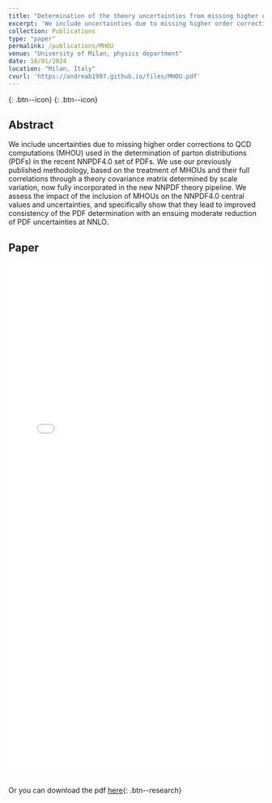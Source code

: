```yaml
---
title: "Determination of the theory uncertainties from missing higher orders on NNLO parton distributions with percent accuracy"
excerpt: 'We include uncertainties due to missing higher order corrections to QCD computations (MHOU) used in the determination of parton distributions (PDFs) in the recent NNPDF4.0 set of PDFs. We use our previously published methodology, based on the treatment of MHOUs and their full correlations through a theory covariance matrix determined by scale variation, now fully incorporated in the new NNPDF theory pipeline. We assess the impact of the inclusion of MHOUs on the NNPDF4.0 central values and uncertainties, and specifically show that they lead to improved consistency of the PDF determination with an ensuing moderate reduction of PDF uncertainties at NNLO.' 
collection: Publications
type: "paper"
permalink: /publications/MHOU
venue: "University of Milan, physics department"
date: 18/01/2024
location: "Milan, Italy"
cvurl: 'https://andreab1997.github.io/files/MHOU.pdf'
---
```


[<i class="ai ai-arxiv" width="50" height="50"></i>](https://arxiv.org/abs/2401.10319){: .btn--icon}
[<i class="ai ai-inspire" width="50" height="50"></i>](https://inspirehep.net/literature/2749502){: .btn--icon}

Abstract
--------

We include uncertainties due to missing higher order corrections to QCD computations (MHOU) used in the determination of parton distributions (PDFs) in the recent NNPDF4.0 set of PDFs. We use our previously published methodology, based on the treatment of MHOUs and their full correlations through a theory covariance matrix determined by scale variation, now fully incorporated in the new NNPDF theory pipeline. We assess the impact of the inclusion of MHOUs on the NNPDF4.0 central values and uncertainties, and specifically show that they lead to improved consistency of the PDF determination with an ensuing moderate reduction of PDF uncertainties at NNLO.

Paper
-----

<iframe src="../files/MHOU.pdf" style="width:100%; height:1000px;" frameborder="0"></iframe>

\
Or you can download the pdf [here](https://andreab1997.github.io/files/MHOU.pdf){: .btn--research}
